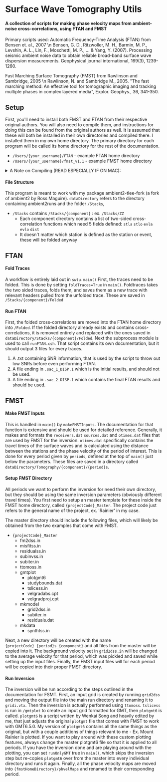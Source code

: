 # Surface Wave Tomography Utils
#### A collection of scripts for making phase velocity maps from ambient-noise cross-correlations, using FTAN and FMST

Primary scripts used:
Automatic Frequency-Time Analysis (FTAN) from Bensen et. al., 2007 \n
Bensen, G. D., Ritzwoller, M. H., Barmin, M. P., Levshin, A. L., Lin, F., Moschetti, M. P., ... & Yang, Y. (2007). Processing seismic ambient noise data to obtain reliable broad-band surface wave dispersion measurements. Geophysical journal international, 169(3), 1239-1260.

Fast Marching Surface Tomography (FMST) from Rawlinson and Sambridge, 2005 \n
Rawlinson, N. and Sambridge M., 2005. "The fast marching method: An effective tool for tomographic imaging and tracking multiple phases in complex layered media", Explor. Geophys., 36, 341-350.

## Setup
First, you'll need to install both FMST and FTAN from their respective original authors. You will also need to compile them, and instructions for doing this can be found from the original authors as well.
It is assumed that these will both be installed in their own directories and compiled there. I installed them in my own home directory. The primary directory for each program will be called its home directory for the rest of the documentation.
- `/Users/{your_username}/FTAN` - example FTAN home directory
- `/Users/{your_username}/fmst_v1.1` - example FMST home directory

<details>
<summary>A Note on Compiling (READ ESPECIALLY IF ON MAC): </summary>
- FMST is done entirely with fortran, and the compileall script it comes with defaults to the ifort compiler which works fine if you have it, but I would assume in this day and age most of us already have and use gfortran.
- The makefile in FTAN/bin defaults to using gfortran for its compiler so that likely does not need to be changed
- FTAN has some of its scripts done in C, and therefore a C compiler is needed, which defaults to gcc, which you should have if you have gfortran already
- A NOTE FOR MAC USERS:
  - MACs ship with the Clang compiler for C, and it force aliases the phrase "gcc" to call Clang.
  - Clang cannot interpret most of the flags for gcc that FTAN's makefile wants
  - If you change the compiler to gcc, that alias will force it to call Clang
    - As far as I know, this cannot be overwritten
  - To get around this, you have to set the compiler to the specific gcc version you have. For me, that is gcc-13.
  - MACs also do not have /usr/local/lib on the Path, and therefore the -l flag for loading libraries won't be able to find fftw3, a required input library
    - You can either add it to the path via ~/.bash_profile OR you can use the -L flag in the makefile in FTAN/bin to tell it to load libraries from that directory
</details>

#### File Structure
This program is meant to work with my package ambient2-tlee-fork (a fork of ambient2 by Ross Maguire).
`dataDirectory` refers to the directory containing ambient2runs and the folder `/Stacks`, 
- `/Stacks` contains `/Stacks/{component}` : ex. `/Stacks/ZZ`
  - Each component directory contains a list of two-sided cross-correlation functions which need 5 fields defined: `stla` `stlo` `evla` `evlo` `dist`
  - It doesn't matter which station is defined as the station or event, these will be folded anyway

## FTAN
#### Fold Traces
A workflow is entirely laid out in `swtu.main()`
First, the traces need to be folded. This is done by setting `foldTraces=True` in `main()`.
Foldtraces takes the two sided traces, folds them, and saves them as a new trace with relevant headers pulled from the unfolded trace. These are saved in `/Stacks/{component}/Folded`

#### Run FTAN
First, the folded cross-correlations are moved into the FTAN home directory into `/Folded`. If the folded directory already exists and contains cross-correlations, it is removed entirely and replaced with the ones saved in `dataDirectory/Stacks/{component}/Folded`. Next the subprocess module is used to call `runFTAN.csh`. That script contains its own documentation, but it should output 3 files for every traces.
1. A .txt containing SNR information, that is used by the script to throw out low SNRs before even performing FTAN.
2. A file ending in `.sac_1_DISP.1` which is the initial results, and should not be used.
3. A file ending in `.sac_2_DISP.1` which contains the final FTAN results and should be used.

## FMST
#### Make FMST Inputs
This is handled in `main()` by `makeFMSTInputs`. The documentation for that function is extensive and should be used for detailed reference. Generally, it makes and formats the `receivers.dat` `sources.dat` and `otimes.dat` files that are used by FMST for the inversion. `otimes.dat` specifically contains the travel times of the surface waves and is calculated using the distance between the stations and the phase velocity of the period of interest. 
This is done for every period given by `periods`, defined at the top of `main()` just below the parameters. These files are saved in a directory called `dataDirectory/Tomography/{component}/{period}s`.

#### Setup FMST Directory 
All periods we want to perform the inversion for need their own directory, but they should be using the same inversion parameters (obviously different travel times). You first need to setup an master template for these inside the FMST home directory, called `{projectCode}_Master`. The project code just refers to the general name of the project, ex. 'Rainier' in my case.

The master directory should include the following files, which will likely be obtained from the two examples that come with FMST.
- `{projectCode}_Master`
  - fm2dss.in
  - misfitss.in
  - residualss.in
  - subinvss.in
  - subiter.in
  - ttomoss.in
  - gmtplot
    - plotgmt6
    - studybounds.dat
    - tslicess.in
    - velgradabs.cpt
    - velgradproj.cpt
  - mkmodel
    - grid2dss.in
    - subiter.in
    - residuals.dat
  - mkdata
    - synthtss.in
   
Next, a new directory will be created with the name `{projectCode}_{period}s_{component}` and all files from the master will be copied into it. The background velocity set in `grid2dss.in` will be changed to the average velocity for that period, which was pickled and saved while setting up the input files. Finally, the FMST input files will for each period will be copied into their proper FMST directory.

#### Run Inversion
The inversion will be run according to the steps outlined in the documentation for FSMT. First, an input grid is created by running `grid2dss` and moving the output file into the main run directory and renaming it to `gridi.vtx`. Then the inversion is actually performed using `ttomoss`. `tslicess` is run in `/gmtplot` to create an input grid formatted for GMT, then `plotgmt6` is called. `plotgmt6` is a script written by Wenkai Song and heavily edited by me, that just adjusts the original `plotgmt` file that comes with FMST to work with GMT6.5.0. My version of `plotgmt6` contains all the same things as the original, but with a couple additions of things relevant to me - Ex. Mount Rainier is plotted. If you want to play around with these custom plotting features, always change the master plotgmt6 file so that it is applied to all periods.
If you have the inversion done and are playing around with the plotting, you can set `runOnlyGMT` true in `main()`, which skips the inversion step but re-copies `plotgmt6` over from the master into every individual directory and runs it again.
Finally, all the phase velocity maps are moved into `{fmstHomeDirectory}/phvelMaps` and renamed to their corresponding period.

